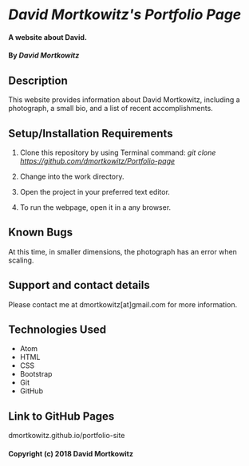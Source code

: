 # _David Mortkowitz's Portfolio Page_

#### A website about David.

#### By _David Mortkowitz_

## Description

This website provides information about David Mortkowitz, including a photograph, a small bio, and a list of recent accomplishments.

## Setup/Installation Requirements

1. Clone this repository by using Terminal command:
*git clone https://github.com/dmortkowitz/Portfolio-page*

2. Change into the work directory.

3. Open the project in your preferred text editor.

4. To run the webpage, open it in a any browser.

## Known Bugs

At this time, in smaller dimensions, the photograph has an error when scaling.

## Support and contact details

Please contact me at dmortkowitz[at]gmail.com for more information.

## Technologies Used

* Atom
* HTML
* CSS
* Bootstrap
* Git
* GitHub

## Link to GitHub Pages

dmortkowitz.github.io/portfolio-site


#### Copyright (c) 2018 David Mortkowitz
